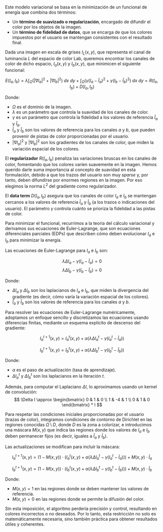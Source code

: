 Este modelo variacional se basa en la minimización de un funcional de energía que combina dos términos:
- Un **término de suavizado o regularización**, encargado de difundir el color por los objetos de la imagen.
- Un **término de fidelidad de datos**, que se encarga de que los colores impuestos por el usuario se mantengan consistentes con el resultado final.

Dada una imagen en escala de grises $I_L(x, y)$, que representa el canal de luminancia $L$ del espacio de color Lab, queremos encontrar los canales de color de dicho espacio, $I_a(x, y)$ y $I_b(x, y)$, que minimicen el siguiente funcional:

$$
E(I_a, I_b) = \lambda \int_\Omega \left( |\nabla I_a|^2 + |\nabla I_b|^2 \right) \ dx \ dy + \int_\Omega \left( \gamma (I_a - \tilde{I}_a)^2 + \gamma (I_b - \tilde{I}_b)^2 \right) \ dx \ dy = R(I_a, I_b) + D(I_a, I_b)
$$

Donde:
- $\Omega$ es el dominio de la imagen.
- $\lambda$ es un parámetro que controla la suavidad de los canales de color.
- $\gamma$ es un parámetro que controla la fidelidad a los valores de referencia $\tilde{I}_a$ y $\tilde{I}_b$.
- $\tilde{I}_a$ y $\tilde{I}_b$ son los valores de referencia para los canales $a$ y $b$, que pueden provenir de pistas de color proporcionadas por el usuario.
- $|\nabla I_a|^2$ y $|\nabla I_b|^2$ son los gradientes de los canales de color, que miden la variación espacial de los colores.

El **regularizador** $R(I_a, I_b)$ penaliza las variaciones bruscas en los canales de color, fomentando que los colores varíen suavemente en la imagen. Hemos querido darle suma importancia al concepto de suavidad en esta formulación, debido a que los trazos del usuario son muy _sparse_ y, por tanto, deben difundirse por enormes regiones en la imagen. Por eso elegimos la norma $L^2$ del gradiente como regularizador.

El **data term** $D(I_a, I_b)$ asegura que los canales de color $I_a$ e $I_b$ se mantengan cercanos a los valores de referencia $\tilde{I}_a$ y $\tilde{I}_b$ (a los trazos o indicaciones del usuario). El parámetro $\gamma$ controla cuánto se prioriza la fidelidad a las pistas de color.

Para minimizar el funcional, recurrimos a la teoría del cálculo variacional y derivamos sus ecuaciones de Euler-Lagrange, que son ecuaciones diferenciales parciales (EDPs) que describen cómo deben evolucionar $I_a$ e $I_b$ para minimizar la energía.

Las ecuaciones de Euler-Lagrange para $I_a$ e $I_b$ son:

$$
\lambda \Delta I_a - \gamma (I_a - \tilde{I}_a) = 0
$$
$$
\lambda \Delta I_b - \gamma (I_b - \tilde{I}_b) = 0
$$

Donde:
- $\Delta I_a$ y $\Delta I_b$ son los laplacianos de $I_a$ e $I_b$, que miden la divergencia del gradiente (es decir, cómo varía la variación espacial de los colores).
- $\tilde{I}_a$ y $\tilde{I}_b$ son los valores de referencia para los canales $a$ y $b$.

Para resolver las ecuaciones de Euler-Lagrange numéricamente, adoptamos un enfoque sencillo y discretizamos las ecuaciones usando diferencias finitas, mediante un esquema explícito de descenso del gradiente:

$$
I_a^{t+1}(x, y) = I_a^t(x, y) + \alpha \left( \lambda \Delta I_a^t - \gamma (I_a^t - \tilde{I}_a) \right)
$$

$$
I_b^{t+1}(x, y) = I_b^t(x, y) + \alpha \left( \lambda \Delta I_b^t - \gamma (I_b^t - \tilde{I}_b) \right)
$$

Donde:
- $\alpha$ es el paso de actualización (tasa de aprendizaje).
- $\Delta I_a^t$ y $\Delta I_b^t$ son los laplacianos en la iteración $t$.

Además, para computar el Laplaciano $\Delta I$, lo aproximamos usando un kernel de convolución:
$$
\Delta I \approx \begin{bmatrix}
0 & 1 & 0 \\
1 & -4 & 1 \\
0 & 1 & 0
\end{bmatrix} * I
$$

Para respetar las condiciones iniciales proporcionadas por el usuario (trazas de color), integramos condiciones de contorno de Dirichlet en las regiones conocidas $\Omega \setminus D$, donde $D$ es la zona a colorizar, e introducimos una máscara $M(x, y)$ que indica las regiones donde los valores de $I_a$ e $I_b$ deben permanecer fijos (es decir, iguales a $\tilde{I}_a$ y $\tilde{I}_b$).

Las actualizaciones se modifican para incluir la máscara:

$$
I_a^{t+1}(x, y) = (1 - M(x, y)) \cdot \left( I_a^t(x, y) + \alpha \left( \lambda \Delta I_a^t - \gamma (I_a^t - \tilde{I}_a) \right) \right) + M(x, y) \cdot \tilde{I}_a
$$

$$
I_b^{t+1}(x, y) = (1 - M(x, y)) \cdot \left( I_b^t(x, y) + \alpha \left( \lambda \Delta I_b^t - \gamma (I_b^t - \tilde{I}_b) \right) \right) + M(x, y) \cdot \tilde{I}_b
$$

Donde:
- $M(x, y) = 1$ en las regiones donde se deben mantener los valores de referencia.
- $M(x, y) = 0$ en las regiones donde se permite la difusión del color.

Sin esta imposición, el algoritmo perdería precisión y control, resultando en colores incorrectos o no deseados. Por lo tanto, esta restricción no solo es matemáticamente necesaria, sino también práctica para obtener resultados útiles y coherentes.
